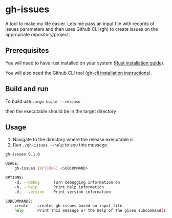 # gh-issues

A tool to make my life easier. 
Lets me pass an input file with records of issues parameters and then uses Github CLI (gh) 
to create issues on the appropriate repository/project.

## Prerequisites

You will need to have rust installed on your system 
([Rust installation guide](https://www.rust-lang.org/tools/install)).

You will also need the Github CLI tool 
([gh-cli installation instructions](https://github.com/cli/cli#installation)).

## Build and run

To build use
`cargo build --release`

then the executable should be in the target directory

## Usage 

1. Navigate to the directory where the release executable is
2. Run `./gh-issues --help` to see this message

```bash
gh-issues 0.1.0

USAGE:
    gh-issues [OPTIONS] <SUBCOMMAND>

OPTIONS:
    -d, --debug      Turn debugging information on
    -h, --help       Print help information
    -V, --version    Print version information

SUBCOMMANDS:
    create    creates gh-issues based on input file
    help      Print this message or the help of the given subcommand(s)
```
